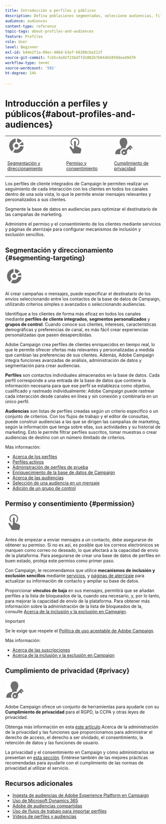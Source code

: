 ```yaml
---
title: Introducción a perfiles y públicos
description: Defina poblaciones segmentadas, seleccione audiencias, filtre destinatarios, recopile datos y actualice perfiles.
audience: audiences
content-type: reference
topic-tags: about-profiles-and-audiences
feature: Profiles
role: User
level: Beginner
exl-id: b4de2f1a-09ec-486d-b1ef-66208cbe211f
source-git-commit: fcb5c4a92f23bdffd1082b7b044b5859dead9d70
workflow-type: tm+mt
source-wordcount: '591'
ht-degree: 14%

---
```


# Introducción a perfiles y públicos{#about-profiles-and-audiences}

<table>
<tr>
<td><img src="assets/do-not-localize/icon_segment.svg" width="60px"><p><a href="#segmenting-targeting">Segmentación y direccionamiento</a></p></td>
<td><img src="assets/do-not-localize/icon_permission.svg" width="60px"><p><a href="#permission">Permiso y consentimiento</a></p></td>
<td><img src="assets/do-not-localize/icon_privacy.svg" width="60px"><p><a href="#privacy">Cumplimiento de privacidad</a></p></td></tr>
</table>

Los perfiles de cliente integrados de Campaign le permiten realizar un seguimiento de cada interacción con los clientes en todos los canales dentro de una sola vista, lo que le permite enviar mensajes relevantes y personalizados a sus clientes.

Segmente la base de datos en audiencias para optimizar el destinatario de las campañas de marketing.

Administre el permiso y el consentimiento de los clientes mediante servicios y páginas de aterrizaje para configurar mecanismos de inclusión y exclusión sencillos.

## Segmentación y direccionamiento {#segmenting-targeting}

<img src="assets/do-not-localize/icon_segment.svg" width="60px">

Al crear campañas o mensajes, puede especificar el destinatario de los envíos seleccionando entre los contactos de la base de datos de Campaign, utilizando criterios simples o avanzados o seleccionando audiencias.

Identifique a los clientes de forma más eficaz en todos los canales mediante **perfiles de cliente integrados**, **segmentos personalizados** y **grupos de control**. Cuando conoce sus clientes, intereses, características demográficas y preferencias de canal, es más fácil crear experiencias personalizadas que pasen desapercibidas.

Adobe Campaign crea perfiles de clientes enriquecidos en tiempo real, lo que le permite ofrecer ofertas más relevantes y personalizadas a medida que cambian las preferencias de sus clientes. Además, Adobe Campaign integra funciones avanzadas de análisis, administración de datos y segmentación para crear audiencias.

**Perfiles** son contactos individuales almacenados en la base de datos. Cada perfil corresponde a una entrada de la base de datos que contiene la información necesaria para que ese perfil se establezca como objetivo, cualificado y rastreado individualmente: Adobe Campaign puede rastrear cada interacción desde canales en línea y sin conexión y combinarla en un único perfil.

**Audiencias** son listas de perfiles creadas según un criterio específico o un conjunto de criterios. Con los flujos de trabajo y el editor de consultas, puede construir audiencias a las que se dirigen las campañas de marketing, según la información que tenga sobre ellas, sus actividades y su historial de marketing. Esto le permite filtrar perfiles suscritos, tomar muestras o crear audiencias de destino con un número ilimitado de criterios.

Más información:

* [Acerca de los perfiles](../../audiences/using/about-profiles.md)
* [Perfiles activos](../../audiences/using/active-profiles.md)
* [Administración de perfiles de prueba](../../audiences/using/managing-test-profiles.md)
* [Enriquecimiento de la base de datos de Campaign](../../audiences/using/enriching-campaign-database.md)
* [Acerca de las audiencias](../../audiences/using/about-audiences.md)
* [Selección de una audiencia en un mensaje](../../audiences/using/selecting-an-audience-in-a-message.md)
* [Adición de un grupo de control](../../sending/using/control-group.md)

## Permiso y consentimiento {#permission}

<img src="assets/do-not-localize/icon_permission.svg"  width="60px">

Antes de empezar a enviar mensajes a un contacto, debe asegurarse de obtener su permiso. Si no es así, es posible que los correos electrónicos se marquen como correo no deseado, lo que afectará a la capacidad de envío de la plataforma. Para asegurarse de crear una base de datos de perfiles en buen estado, proteja este permiso como primer paso.

Con Campaign, le recomendamos que utilice **mecanismos de inclusión y exclusión sencillos** mediante [servicios](../../audiences/using/creating-a-service.md), y [páginas de aterrizaje](../../channels/using/getting-started-with-landing-pages.md) para actualizar su información de contacto y ampliar su base de datos.

Proporcionar **vínculos de baja** en sus mensajes, permitirá que se añadan perfiles a la lista de bloqueados de la, cuando sea necesario, y, por lo tanto, para mejorar la capacidad de envío de la plataforma. Para obtener más información sobre la administración de la lista de bloqueados de la, consulte [Acerca de la inclusión y la exclusión en Campaign](../../audiences/using/about-opt-in-and-opt-out-in-campaign.md).

>[!IMPORTANT]
>
>Se le exige que respete el [Política de uso aceptable de Adobe Campaign](https://www.adobe.com/legal/terms/aup.html).

Más información:

* [Acerca de las suscripciones](../../audiences/using/about-subscriptions.md)
* [Acerca de la inclusión y la exclusión en Campaign](../../audiences/using/about-opt-in-and-opt-out-in-campaign.md)

## Cumplimiento de privacidad {#privacy}

<img src="assets/do-not-localize/icon_privacy.svg" width="60px">

Adobe Campaign ofrece un conjunto de herramientas para ayudarle con su **Cumplimiento de privacidad** para el RGPD, la CCPA y otras leyes de privacidad.

Obtenga más información en esta [este artículo](https://helpx.adobe.com/es/campaign/kb/campaign-privacy.html) Acerca de la administración de la privacidad y las funciones que proporcionamos para administrar el derecho de acceso, el derecho a ser olvidado, el consentimiento, la retención de datos y las funciones de usuario.

La privacidad y el consentimiento en Campaign y cómo administrarlos se presentan en [esta sección](../../start/using/privacy.md). Entérese también de las mejores prácticas recomendadas para ayudarle con el cumplimiento de las normas de privacidad al utilizar el servicio.

## Recursos adicionales

* [Ingesta de audiencias de Adobe Experience Platform en Campaign](../../integrating/using/ingest-aep-data.md)
* [Uso de Microsoft Dynamics 365](../../integrating/using/d365-acs-get-started.md)
* [Adobe de audiencias compartidas](../../integrating/using/sharing-audiences-with-audience-manager-or-people-core-service.md)
* [Uso de flujos de trabajo para importar perfiles](../../automating/using/creating-import-workflow-templates.md)
* [Vídeos de perfiles y audiencias](https://experienceleague.adobe.com/docs/campaign-standard-learn/tutorials/profiles-and-audiences/creating-profiles-and-audiences.html)
